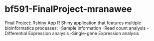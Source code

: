 # bf591-FinalProject-mranawee
Final Project: Rshiny App
R Shiny application that features multiple bioinformatics processes:
  -Sample information
  -Read count analysis
  -Differential Expression analysis
  -Single-gene Expression analysis
